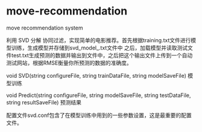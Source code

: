 # move-recommendation

move recommendation system 

利用 SVD 分解 协同过滤，实现简单的电影推荐。首先根据training.txt文件进行模型训练，生成模型并存储到svd_model_.txt文件中
之后，加载模型并读取测试文件test.txt生成预测的数据并输出到文件中，之后把这个输出文件上传到一个自动测试网站，根据RMSE衡量你所预测的数据的准确度。

void SVD(string configureFile, string trainDataFile, string modelSaveFile) 模型训练


void  Predict(string configureFile, string modelSaveFile, string testDataFile, string resultSaveFile) 预测结果

配置文件svd.conf包含了在模型训练中用到的一些参数设置，这是最重要的配置文件。